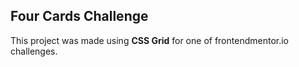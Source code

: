## Four Cards Challenge 

This project was made using **CSS Grid** for one of frontendmentor.io challenges. 

